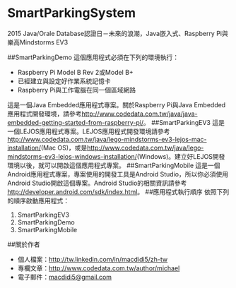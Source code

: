 # SmartParkingSystem
2015 Java/Orale Database認證日－未來的浪潮，Java嵌入式、Raspberry Pi與樂高Mindstorms EV3

##SmartParkingDemo
這個應用程式必須在下列的環境執行：

* Raspberry Pi Model B Rev 2或Model B+
* 已經建立與設定好作業系統記憶卡
* Raspberry Pi與工作電腦在同一個區域網路

這是一個Java Embedded應用程式專案。關於Raspberry Pi與Java Embedded應用程式開發環境，請參考<a href="http://www.codedata.com.tw/java/java-embedded-getting-started-from-raspberry-pi/">http://www.codedata.com.tw/java/java-embedded-getting-started-from-raspberry-pi/</a>。
##SmartParkingEV3
這是一個LEJOS應用程式專案。LEJOS應用程式開發環境請參考<a href="http://www.codedata.com.tw/java/lego-mindstorms-ev3-lejos-mac-installation/">http://www.codedata.com.tw/java/lego-mindstorms-ev3-lejos-mac-installation/</a>(Mac OS)，或是<a href="http://www.codedata.com.tw/java/lego-mindstorms-ev3-lejos-windows-installation/">http://www.codedata.com.tw/java/lego-mindstorms-ev3-lejos-windows-installation/</a>(Windows)。建立好LEJOS開發環境以後，就可以開啟這個應用程式專案。
##SmartParkingMobile
這是一個Android應用程式專案，專案使用的開發工具是Android Studio，所以你必須使用Android Studio開啟這個專案。Android Studio的相關資訊請參考<a href="http://developer.android.com/sdk/index.html">http://developer.android.com/sdk/index.html</a>。
##應用程式執行順序
依照下列的順序啟動應用程式：

1. SmartParkingEV3
2. SmartParkingDemo
3. SmartParkingMobile

##關於作者
* 個人檔案：<a href="http://tw.linkedin.com/in/macdidi5/zh-tw">http://tw.linkedin.com/in/macdidi5/zh-tw</a>
* 專欄文章：<a href="http://www.codedata.com.tw/author/michael">http://www.codedata.com.tw/author/michael</a>
* 電子郵件：macdidi5@gmail.com